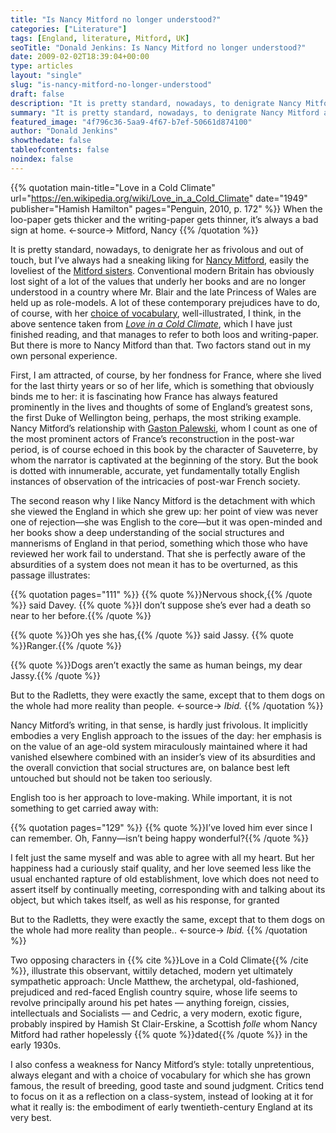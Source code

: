 ```yaml
---
title: "Is Nancy Mitford no longer understood?"
categories: ["Literature"]
tags: [England, literature, Mitford, UK]
seoTitle: "Donald Jenkins: Is Nancy Mitford no longer understood?"
date: 2009-02-02T18:39:04+00:00
type: articles
layout: "single"
slug: "is-nancy-mitford-no-longer-understood"
draft: false
description: "It is pretty standard, nowadays, to denigrate Nancy Mitford as frivolous and out of touch, but I’ve always had a sneaking liking for someone who was easily the loveliest of the Mitford sisters"
summary: "It is pretty standard, nowadays, to denigrate Nancy Mitford as frivolous and out of touch, but I’ve always had a sneaking liking for someone who was easily the loveliest of the Mitford sisters Conventional modern Britain has obviously lost sight of a lot of the values that underly her books and are no longer valued in a country where Mr. Blair and the late Princess of Wales are held up as role-models. She understood her epoch's social structures perfectly, was aware of their absurdities, yet probably believed they were best left untouched"
featured_image: "4f796c36-5aa9-4f67-b7ef-50661d874100"
author: "Donald Jenkins"
showthedate: false
tableofcontents: false
noindex: false
---
```


{{% quotation main-title="Love in a Cold Climate" url="https://en.wikipedia.org/wiki/Love_in_a_Cold_Climate" date="1949" publisher="Hamish Hamilton" pages="Penguin, 2010, p.&nbsp;172" %}}
When the loo-paper gets thicker and the writing-paper gets thinner, it’s always a bad sign at home.
<-source->
Mitford, Nancy
{{% /quotation %}}

It is pretty standard, nowadays, to denigrate her as frivolous and out of touch, but I’ve always had a sneaking liking for [Nancy Mitford](https://en.wikipedia.org/wiki/Nancy_Mitford "Wikipedia Entry: Nancy Mitford"), easily the loveliest of the [Mitford sisters](https://en.wikipedia.org/wiki/Mitford_family "Wikipedia Entry: Mitford family"). Conventional modern Britain has obviously lost sight of a lot of the values that underly her books and are no longer understood in a country where Mr. Blair and the late Princess of Wales are held up as role-models. A lot of these contemporary prejudices have to do, of course, with her [choice of vocabulary](https://en.wikipedia.org/wiki/U_and_non-U_English "U and non-U English - Wikipedia, the free encyclopedia"), well-illustrated, I think, in the above sentence taken from _[Love in a Cold Climate](https://en.wikipedia.org/wiki/Love_in_a_Cold_Climate "Wikipedia Entry: Love in a Cold Climate")_, which I have just finished reading, and that manages to refer to both loos and writing-paper. But there is more to Nancy Mitford than that. Two factors stand out in my own personal experience.

First, I am attracted, of course, by her fondness for France, where she lived for the last thirty years or so of her life, which is something that obviously binds me to her: it is fascinating how France has always featured prominently in the lives and thoughts of some of England’s greatest sons, the first Duke of Wellington being, perhaps, the most striking example. Nancy Mitford’s relationship with [Gaston Palewski](https://en.wikipedia.org/wiki/Gaston_Palewski "Wikipedia Entry: Gaston Palewski"), whom I count as one of the most prominent actors of France’s reconstruction in the post-war period, is of course echoed in this book by the character of Sauveterre, by whom the narrator is captivated at the beginning of the story. But the book is dotted with innumerable, accurate, yet fundamentally totally English instances of observation of the intricacies of post-war French society.

The second reason why I like Nancy Mitford is the detachment with which she viewed the England in which she grew up: her point of view was never one of rejection—she was English to the core—but it was open-minded and her books show a deep understanding of the social structures and mannerisms of England in that period, something which those who have reviewed her work fail to understand. That she is perfectly aware of the absurdities of a system does not mean it has to be overturned, as this passage illustrates:

{{% quotation pages="111" %}}
{{% quote %}}Nervous shock,{{% /quote %}} said Davey. {{% quote %}}I don’t suppose she’s ever had a death so near to her before.{{% /quote %}}

{{% quote %}}Oh yes she has,{{% /quote %}} said Jassy. {{% quote %}}Ranger.{{% /quote %}}

{{% quote %}}Dogs aren’t exactly the same as human beings, my dear Jassy.{{% /quote %}}

But to the Radletts, they were exactly the same, except that to them dogs on the whole had more reality than people.
<-source->
_Ibid._
{{% /quotation %}}

Nancy Mitford’s writing, in that sense, is hardly just frivolous. It implicitly embodies a very English approach to the issues of the day: her emphasis is on the value of an age-old system miraculously maintained where it had vanished elsewhere combined with an insider’s view of its absurdities and the overall conviction that social structures are, on balance best left untouched but should not be taken too seriously.

English too is her approach to love-making. While important, it is not something to get carried away with:

{{% quotation pages="129" %}}
{{% quote %}}I’ve loved him ever since I can remember. Oh, Fanny—isn’t being happy wonderful?{{% /quote %}}

I felt just the same myself and was able to agree with all my heart. But her happiness had a curiously staif quality, and her love seemed less like the usual enchanted rapture of old establishment, love which does not need to assert itself by continually meeting, corresponding with and talking about its object, but which takes itself, as well as his response, for granted

But to the Radletts, they were exactly the same, except that to them dogs on the whole had more reality than people..
<-source->
_Ibid._
{{% /quotation %}}

Two opposing characters in {{% cite %}}Love in a Cold Climate{{% /cite %}}, illustrate this observant, wittily detached, modern yet ultimately sympathetic approach: Uncle Matthew, the archetypal, old-fashioned, prejudiced and red-faced English country squire, whose life seems to revolve principally around his pet hates — anything foreign, cissies, intellectuals and Socialists — and Cedric, a very modern, exotic figure, probably inspired by Hamish St Clair-Erskine, a Scottish _folle_ whom Nancy Mitford had rather hopelessly {{% quote %}}dated{{% /quote %}} in the early 1930s.

I also confess a weakness for Nancy Mitford’s style: totally unpretentious, always elegant and with a choice of vocabulary for which she has grown famous, the result of breeding, good taste and sound judgment. Critics tend to focus on it as a reflection on a class-system, instead of looking at it for what it really is: the embodiment of early twentieth-century England at its very best.
